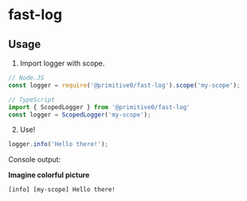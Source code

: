 # fast-log

## Usage

1. Import logger with scope.

```javascript
// Node.JS
const logger = require('@primitive0/fast-log').scope('my-scope');

// TypeScript
import { ScopedLogger } from '@primitive0/fast-log'
const logger = ScopedLogger('my-scope');
```

2. Use!

```javascript
logger.info('Hello there!');
```

Console output:

**Imagine colorful picture**

`[info] [my-scope] Hello there!`

